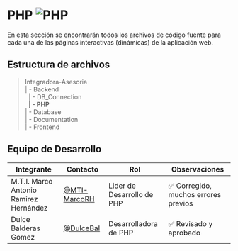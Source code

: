 # PHP ![PHP](https://img.shields.io/badge/PHP-777BB4?style=for-the-badge&logo=php&logoColor=white) 

En esta sección se encontrarán todos los archivos de código fuente para cada una de las páginas interactivas (dinámicas) de la aplicación web.


## Estructura de archivos

>Integradora-Asesoria <br>
>| - Backend <br>
>&nbsp;&nbsp;| - DB_Connection <br>
>&nbsp;&nbsp;**| - PHP** <br>
>| - Database <br>
>| - Documentation <br>
>| - Frontend 


## Equipo de Desarrollo
|Integrante|Contacto|Rol|Observaciones|
|----------|--------|---|-------------|
|M.T.I. Marco Antonio Ramirez Hernández|[@MTI-MarcoRH](https://github.com/MTI-MarcoRH)|Lider de Desarrollo de PHP|✅ Corregido, muchos errores previos |
|Dulce Balderas Gomez|[@DulceBal](https://github.com/DulceBal)|Desarrolladora de PHP|✅ Revisado y aprobado|